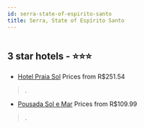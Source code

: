 ```yaml
---
id: serra-state-of-espirito-santo
title: Serra, State of Espírito Santo
---
```


<center><img src="https://static.hotelurbano.com/reservas/prod0/7/7342/58246b63c922d_hotel-praia-sol.PNG" alt="" /></center>


##  3 star hotels - ⭐️⭐️⭐️

-    [Hotel Praia Sol](https://us.hurb.com/hotels/serra/hotel-praia-sol-7342?cmp=18055) Prices from R$251.54
   > .
-    [Pousada Sol e Mar](https://us.hurb.com/hotels/serra/pousada-sol-e-mar-14288?cmp=18055) Prices from R$109.99
   > .
